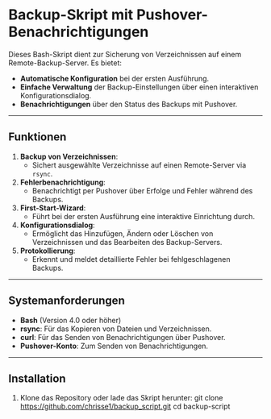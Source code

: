 # Backup-Skript mit Pushover-Benachrichtigungen

Dieses Bash-Skript dient zur Sicherung von Verzeichnissen auf einem Remote-Backup-Server. Es bietet:
- **Automatische Konfiguration** bei der ersten Ausführung.
- **Einfache Verwaltung** der Backup-Einstellungen über einen interaktiven Konfigurationsdialog.
- **Benachrichtigungen** über den Status des Backups mit Pushover.

---

## **Funktionen**
1. **Backup von Verzeichnissen**:
   - Sichert ausgewählte Verzeichnisse auf einen Remote-Server via `rsync`.
2. **Fehlerbenachrichtigung**:
   - Benachrichtigt per Pushover über Erfolge und Fehler während des Backups.
3. **First-Start-Wizard**:
   - Führt bei der ersten Ausführung eine interaktive Einrichtung durch.
4. **Konfigurationsdialog**:
   - Ermöglicht das Hinzufügen, Ändern oder Löschen von Verzeichnissen und das Bearbeiten des Backup-Servers.
5. **Protokollierung**:
   - Erkennt und meldet detaillierte Fehler bei fehlgeschlagenen Backups.

---

## **Systemanforderungen**
- **Bash** (Version 4.0 oder höher)
- **rsync**: Für das Kopieren von Dateien und Verzeichnissen.
- **curl**: Für das Senden von Benachrichtigungen über Pushover.
- **Pushover-Konto**: Zum Senden von Benachrichtigungen.

---

## **Installation**
1. Klone das Repository oder lade das Skript herunter:
   git clone https://github.com/chrisse1/backup_script.git
   cd backup-script
